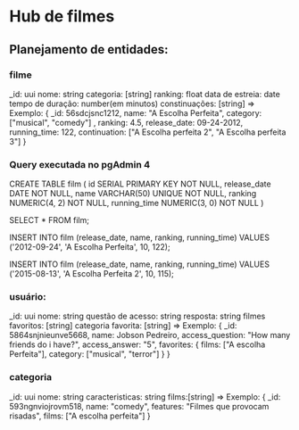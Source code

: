 # Hub de filmes

## Planejamento de entidades:

### filme
_id: uui
nome: string
categoria: [string]
ranking: float
data de estreia: date
tempo de duração: number(em minutos)
constinuações: [string]
=> Exemplo:
{
	_id: 56sdcjsnc1212,
	name: "A Escolha Perfeita",
	category: ["musical", "comedy"] ,
	ranking: 4.5,
	release_date: 09-24-2012,
	running_time: 122,
	continuation: ["A Escolha perfeita 2", "A Escolha perfeita 3"]
}

### Query executada no pgAdmin 4
CREATE TABLE film (
	id SERIAL PRIMARY KEY NOT NULL,
	release_date DATE NOT NULL,
	name VARCHAR(50) UNIQUE NOT NULL,
	ranking NUMERIC(4, 2) NOT NULL,
	running_time NUMERIC(3, 0) NOT NULL
)

SELECT * FROM film;

INSERT INTO film (release_date, name, ranking, running_time) VALUES 
('2012-09-24', 'A Escolha Perfeita', 10, 122);

INSERT INTO film (release_date, name, ranking, running_time) VALUES 
('2015-08-13', 'A Escolha Perfeita 2', 10, 115);

### usuário: 
_id: uui
nome: string
questão de acesso: string
resposta: string
filmes favoritos: [string]
categoria favorita: [string]
=> Exemplo:
{
	_id: 5864snjnieunve5668,
	name: Jobson Pedreiro,
	access_question: "How many friends do i have?",
	access_answer: "5",
	favorites: {
		films: ["A escolha Perfeita"],
		category: ["musical", "terror"]
	}
}

### categoria
_id: uui
nome: string
caracteristicas: string
films:[string]
=> Exemplo:
{
	_id: 593ngnviojrovm518,
	name: "comedy",
	features: "Filmes que provocam risadas",
	films: ["A escolha perfeita"]
}
